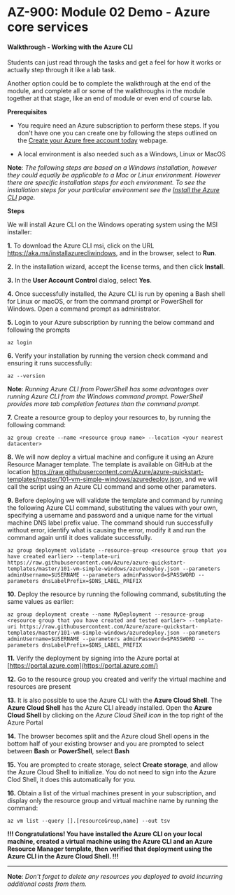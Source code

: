 # AZ-900: Module 02 Demo - Azure core services

#### Walkthrough - Working with the Azure CLI

Students can just read through the tasks and get a feel for how it works or actually step through it like a lab task.

Another option could be to complete the walkthrough at the end of the module, and complete all or some of the walkthroughs in the module together at that stage, like an end of module or even end of course lab.

**Prerequisites**

- You require need an Azure subscription to perform these steps. If you don't have one you can create one by following the steps outlined on the [Create your Azure free account today](https://azure.microsoft.com/en-us/free/?ref=microsoft.com&utm_source=microsoft.com&utm_medium=docs&utm_campaign=visualstudio) webpage.

- A local environment is also needed such as a Windows, Linux or MacOS

**Note**: *The following steps are based on a Windows installation, however they could equally be applicable to a Mac or Linux environment. However there are specific installation steps for each environment. To see the installation steps for your particular environment see the [Install the Azure CLI](https://docs.microsoft.com/cli/azure/install-azure-cli) page.*

**Steps**

We will install Azure CLI on the Windows operating system using the MSI installer:

**1.** To download the Azure CLI msi, click on the URL <https://aka.ms/installazurecliwindows>, and in the browser, select to **Run**.

**2.** In the installation wizard, accept the license terms, and then click **Install**.

**3.** In the **User Account Control** dialog, select **Yes**.

**4.** Once successfully installed, the Azure CLI is run by opening a Bash shell for Linux or macOS, or from the command prompt or PowerShell for Windows. Open a command prompt as administrator.

**5.** Login to your Azure subscription by running the below command and following the prompts

```
az login 
```

**6.** Verify your installation by running the version check command and ensuring it runs successfully:

```
az --version
```

 **Note**: *Running Azure CLI from PowerShell has some advantages over running Azure CLI from the Windows command prompt. PowerShell provides more tab completion features than the command prompt.*

**7.** Create a resource group to deploy your resources to, by running the following command:

```
az group create --name <resource group name> --location <your nearest datacenter> 
```

**8.** We will now deploy a virtual machine and configure it using an Azure Resource Manager template. The template is available on GitHub at the location <https://raw.githubusercontent.com/Azure/azure-quickstart-templates/master/101-vm-simple-windows/azuredeploy.json>, and we will call the script using an Azure CLI command and some other parameters.

**9.** Before deploying we will validate the template and command by running the following Azure CLI command, substituting the values with your own, specifying a username and password and a unique name for the virtual machine DNS label prefix value. The command should run successfully without error, identify what is causing the error, modify it and run the command again until it does validate successfully.

```
az group deployment validate --resource-group <resource group that you have created earlier> --template-uri https://raw.githubusercontent.com/Azure/azure-quickstart-templates/master/101-vm-simple-windows/azuredeploy.json --parameters adminUsername=$USERNAME --parameters adminPassword=$PASSWORD --parameters dnsLabelPrefix=$DNS_LABEL_PREFIX
```

**10.** Deploy the resource by running the following command, substituting the same values as earlier:

```
az group deployment create --name MyDeployment --resource-group <resource group that you have created and tested earlier> --template-uri https://raw.githubusercontent.com/Azure/azure-quickstart-templates/master/101-vm-simple-windows/azuredeploy.json --parameters adminUsername=$USERNAME --parameters adminPassword=$PASSWORD --parameters dnsLabelPrefix=$DNS_LABEL_PREFIX
```

**11.** Verify the deployment by signing into the Azure portal at [https://portal.azure.com](https://portal.azure.com/)

**12.** Go to the resource group you created and verify the virtual machine and resources are present

**13.** It is also possible to use the Azure CLI with the **Azure Cloud Shell**. The **Azure Cloud Shell** has the Azure CLI already installed. Open the **Azure Cloud Shell** by clicking on the *Azure Cloud Shell icon* in the top right of the Azure Portal

**14.** The browser becomes split and the Azure cloud Shell opens in the bottom half of your existing browser and you are prompted to select between **Bash** or **PowerShell**, select **Bash**

**15.** You are prompted to create storage, select **Create storage**, and allow the Azure Cloud Shell to initialize. You do not need to sign into the Azure Clod Shell, it does this automatically for you.

**16.** Obtain a list of the virtual machines present in your subscription, and display only the resource group and virtual machine name by running the command:

```
az vm list --query [].[resourceGroup,name] --out tsv 
```



**!!! Congratulations! You have installed the Azure CLI on your local machine, created a virtual machine using the Azure CLI and an Azure Resource Manager template, then verified that deployment using the Azure CLI in the Azure Cloud Shell. !!!**

------

**Note**: *Don't forget to delete any resources you deployed to avoid incurring additional costs from them.*

